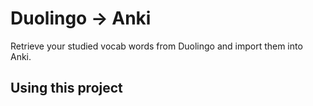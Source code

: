 # Duolingo -> Anki

Retrieve your studied vocab words from Duolingo and import them into Anki.

## Using this project


```bash
```
